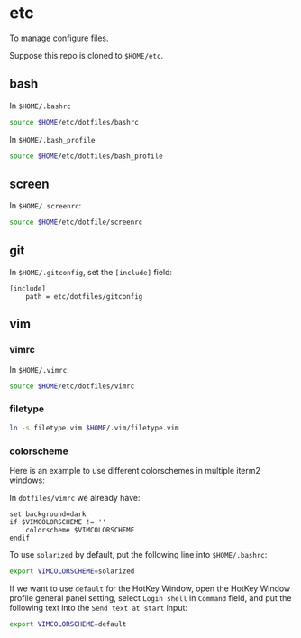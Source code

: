 # etc

To manage configure files.

Suppose this repo is cloned to `$HOME/etc`.

## bash

In `$HOME/.bashrc`

```sh
source $HOME/etc/dotfiles/bashrc
```

In `$HOME/.bash_profile`

```sh
source $HOME/etc/dotfiles/bash_profile
```

## screen

In `$HOME/.screenrc`:

```sh
source $HOME/etc/dotfile/screenrc
```


## git

In `$HOME/.gitconfig`, set the `[include]` field:

```
[include]
    path = etc/dotfiles/gitconfig
```

## vim

### vimrc
In `$HOME/.vimrc`:

```sh
source $HOME/etc/dotfiles/vimrc
```

### filetype

```sh
ln -s filetype.vim $HOME/.vim/filetype.vim
```

### colorscheme

Here is an example to use different colorschemes in multiple iterm2 windows:

In `dotfiles/vimrc` we already have:

```vim
set background=dark
if $VIMCOLORSCHEME != ''
    colorscheme $VIMCOLORSCHEME
endif
```

To use `solarized` by default, put the following line into `$HOME/.bashrc`:

```sh
export VIMCOLORSCHEME=solarized
```

If we want to use `default` for the HotKey Window,
open the HotKey Window profile general panel setting,
select `Login shell` in `Command` field,
and put the following text into the `Send text at start` input:

```sh
export VIMCOLORSCHEME=default
```

